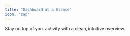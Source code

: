 ```yaml
---
title: "Dashboard at a Glance"
icon: "zap"
---
```


Stay on top of your activity with a clean, intuitive overview.

